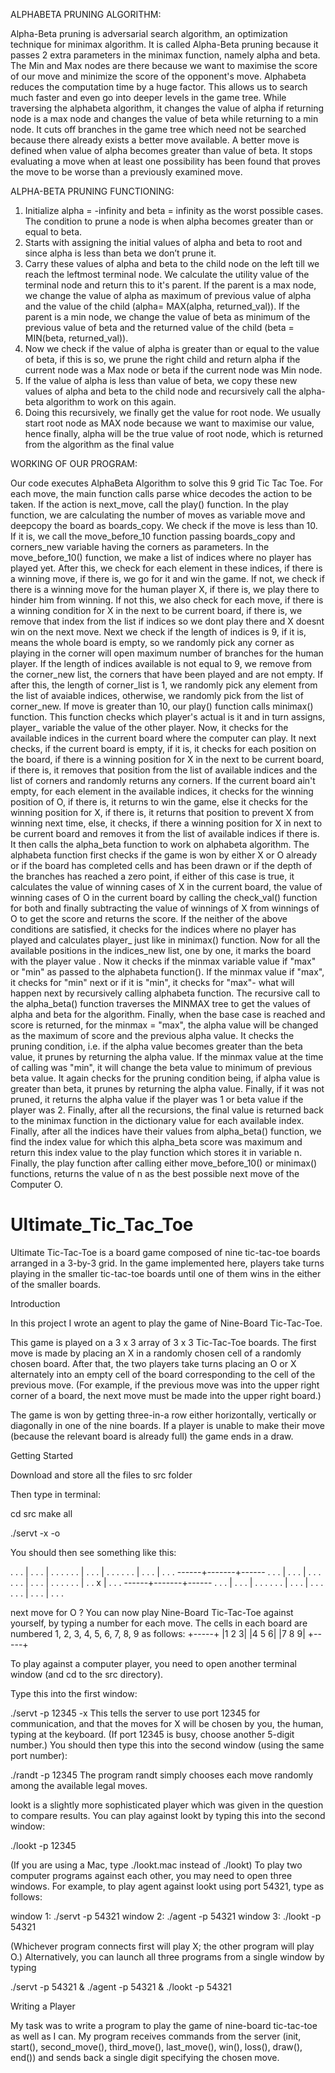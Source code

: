 ALPHABETA PRUNING ALGORITHM:

Alpha-Beta pruning is adversarial search algorithm, an optimization technique for minimax algorithm. It is called Alpha-Beta
pruning because it passes 2 extra parameters in the minimax function, namely alpha and beta. The Min and Max nodes are there
because we want to maximise the score of our move and minimize the score of the opponent's move. Alphabeta reduces the computation time
by a huge factor. This allows us to search much faster and even go into deeper levels in the game tree. While traversing the alphabeta
algorithm, it changes the value of alpha if returning node is a max node and changes the value of beta while returning to a min node. It
cuts off branches in the game tree which need not be searched because there already exists a better move available. A better move is
defined when value of alpha becomes greater than value of beta. It stops evaluating a move when at least one possibility has been found
that proves the move to be worse than a previously examined move.

ALPHA-BETA PRUNING FUNCTIONING:

1.	Initialize alpha = -infinity and beta = infinity as the worst possible cases. The condition to prune a node is when alpha becomes
greater than or equal to beta.
2.	Starts with assigning the initial values of alpha and beta to root and since alpha is less than beta we don’t prune it.
3.	Carry these values of alpha and beta to the child node on the left till we reach the leftmost terminal node. We calculate the
utility value of the terminal node and return this to it's parent. If the parent is a max node, we change the value of alpha as maximum
of previous value of alpha and the value of the child (alpha= MAX(alpha, returned_val)). If the parent is a min node, we change the
value of beta as minimum of the previous value of beta and the returned value of the child (beta = MIN(beta, returned_val)).
4. Now we check if the value of alpha is greater than or equal to the value of beta, if this is so, we prune the right child and return
alpha if the current node was a Max node or beta if the current node was Min node.
5. If the value of alpha is less than value of beta, we copy these new values of alpha and beta to the child node and recursively call
the alpha-beta algorithm to work on this again.
6. Doing this recursively, we finally get the value for root node. We usually start root node as MAX node because we want to maximise our
value, hence finally, alpha will be the true value of root node, which is returned from the algorithm as the final value

WORKING OF OUR PROGRAM:

Our code executes AlphaBeta Algorithm to solve this 9 grid Tic Tac Toe.
For each move, the main function calls parse whice decodes the action to be taken.
If the action is next_move, call the play() function. In the play function, we are calculating the number of moves as variable move and deepcopy the board as boards_copy. We check if the move is less than 10.
If it is, we call the move_before_10 function passing boards_copy and corners_new variable having the corners as parameters. In the move_before_10() function, we make a list of indices where no player has played yet. After this, we check for each element in these indices, if there is a winning move, if there is, we go for it and win the game.
If not, we check if there is a winning move for the human player X, if there is, we play there to hinder him from winning.
If not this, we also check for each move, if there is a winning condition for X in the next to be current board, if there is, we remove that index from the list if indices so we dont play there and X doesnt win on the next move. Next we check if the length of indices is 9, if it is, means the whole board is empty, so we randomly pick any corner as playing in the corner will open maximum number of branches for the human player. If the length of indices available is not equal to 9, we remove from the corner_new list, the corners that have been played and are not empty. If after this, the length of corner_list is 1, we randomly pick any element from the list of avaiable indices, otherwise, we randomly pick from the list of corner_new.
 If move is greater than 10, our play() function calls minimax() function. This function checks which player's actual is it and in turn assigns, player_ variable the value of the other player. Now, it checks for the available indices in the current board where the computer can play. It next checks, if the current board is empty, if it is, it checks for each position on the board, if there is a winning position for X in the next to be current board, if there is, it removes that position from the list of available indices  and the list of corners and randomly returns any corners. If the current board ain't empty, for each element in the available indices, it checks for the winning position of O, if there is, it returns to win the game, else it checks for the winning position for X, if there is, it returns that position to prevent X from winning next time, else, it checks, if there a winning position for X in next to be current board and removes it from the list of available indices if there is. It then calls the alpha_beta function to work on alphabeta algorithm. The alphabeta function first checks if the game is won by either X or O already or if the board has completed cells and has been drawn or if the depth of the branches has reached a zero point, if either of this case is true, it calculates the value of winning cases of
 X in the current board, the value of winning cases of O in the current board by calling the check_val() function for both and finally subtracting the value of winnings of X from winnings of O to get the score and returns the score.
 If the neither of the above conditions are satisfied, it checks for the indices where no player has played and calculates player_ just like in minimax() function. Now for all the available positions in the indices_new list, one by one, it marks the board with the player value .
 Now it checks if the minmax variable value if "max" or "min" as passed to the alphabeta function(). If the minmax value if "max", it checks for "min" next or if it is "min", it checks for "max"-  what will happen next by recursively calling alphabeta function. The recursive call to the alpha_beta() function traverses the MINMAX tree to get the values of alpha and beta for the algorithm. Finally, when the base case is reached and score is returned, for the minmax = "max", the alpha value will be changed as the maximum of score and the previous alpha value. It checks the pruning condition, i.e. if the alpha value becomes greater than the beta value, it prunes by returning the alpha value. If the minmax value at the time of calling was "min", it will change the beta value to minimum of previous beta value. It again checks for the pruning condition being, if alpha value is greater than beta, it prunes by returning the alpha value.
 Finally, if it was not pruned, it returns the alpha value if the player was 1 or beta value if the player was 2. Finally, after all the recursions, the final value is returned back to the minimax function in the dictionary value for each available index.
 Finally, after all the indices have their values from alpha_beta() function, we find the index value for which this alpha_beta score was maximum and return this index value to the play function which stores it in variable n. Finally, the play function after calling either move_before_10() or minimax() functions, returns the value of n as the best possible next move of the Computer O.


# Ultimate_Tic_Tac_Toe
Ultimate Tic-Tac-Toe is a board game composed of nine tic-tac-toe boards arranged in a 3-by-3 grid. In the game implemented here, players take turns playing in the smaller tic-tac-toe boards until one of them wins in the either of the smaller boards.

Introduction

In this project I wrote an agent to play the game of Nine-Board Tic-Tac-Toe.

This game is played on a 3 x 3 array of 3 x 3 Tic-Tac-Toe boards. The first move is made by placing an X in a randomly chosen cell of a randomly chosen board. After that, the two players take turns placing an O or X alternately into an empty cell of the board corresponding to the cell of the previous move. (For example, if the previous move was into the upper right corner of a board, the next move must be made into the upper right board.)

The game is won by getting three-in-a row either horizontally, vertically or diagonally in one of the nine boards. If a player is unable to make their move (because the relevant board is already full) the game ends in a draw.


Getting Started

Download and store all the files to src folder

Then type in terminal:

cd src
make all

./servt -x -o

You should then see something like this:


 . . . | . . . | . . .
 . . . | . . . | . . .
 . . . | . . . | . . .
 ------+-------+------
 . . . | . . . | . . .
 . . . | . . . | . . .
 . . . | . . x | . . .
 ------+-------+------
 . . . | . . . | . . .
 . . . | . . . | . . .
 . . . | . . . | . . .
 
 

next move for O ? 
You can now play Nine-Board Tic-Tac-Toe against yourself, by typing a number for each move. 
The cells in each board are numbered 1, 2, 3, 4, 5, 6, 7, 8, 9 as follows:
+-----+
|1 2 3|
|4 5 6|
|7 8 9|
+-----+

To play against a computer player, you need to open another terminal window (and cd to the src directory).

Type this into the first window:

./servt -p 12345 -x
This tells the server to use port 12345 for communication, and that the moves for X will be chosen by you, the human, typing at the keyboard. (If port 12345 is busy, choose another 5-digit number.)
You should then type this into the second window (using the same port number):

./randt -p 12345
The program randt simply chooses each move randomly among the available legal moves.


lookt is a slightly more sophisticated player which was given in the question to compare results.
You can play against lookt by typing this into the second window:

./lookt -p 12345

(If you are using a Mac, type ./lookt.mac instead of ./lookt)
To play two computer programs against each other, you may need to open three windows. For example, to play agent against lookt using port 54321, type as follows:

window 1:	./servt -p 54321
window 2:	./agent -p 54321
window 3:	./lookt -p 54321

(Whichever program connects first will play X; the other program will play O.)
Alternatively, you can launch all three programs from a single window by typing

./servt -p 54321 &
./agent -p 54321 &
./lookt -p 54321

Writing a Player

My task was to write a program to play the game of nine-board tic-tac-toe as well as I can.
My program receives commands from the server (init, start(), second_move(), third_move(), last_move(), win(), loss(), draw(), end()) and sends back a single digit specifying the chosen move.

